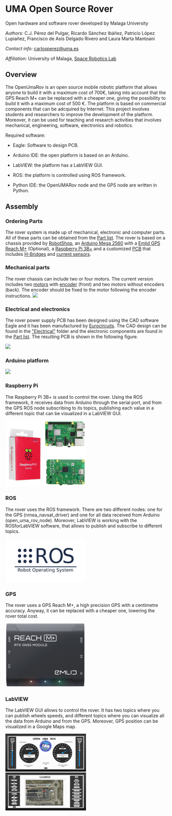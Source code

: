 # UMA Open Source Rover
Open hardware and software rover developed by Malaga University

*Authors:* C.J. Pérez del Pulgar, Ricardo Sánchez Ibáñez, Patricio López Lupiañez, Francisco de Asís Delgado Rivero and Laura Marta Mantoani

*Contact info:* carlosperez@uma.es

*Affiliation:* University of Malaga, [Space Robotics Lab](https://www.uma.es/robotics-and-mechatronics/info/107542/robotica-espacial/)

## Overview
The OpenUmaRov is an open source mobile robotic platform that allows anyone to build it with a maximum cost of 700€, taking into account that the GPS Reach M+ can be replaced with a cheaper one, giving the possibility to build it with a maximum cost of 500 €. The platform is based on commercial components that can be adcquired by Internet. This project involves students and researchers to improve the development of the platform. Moreover, it can be used for teaching and research activities that involves mechanical, engineering, software, electronics and robotics.

Required software:

- Eagle: Software to design PCB.

- Arduino IDE: the open platform is based on an Arduino.

- LabVIEW: the platform has a LabVIEW GUI.

- ROS: the platform is controlled using ROS framework. 

- Python IDE: the OpenUMARov node and the GPS node are written in Python.



## Assembly

### Ordering Parts


The rover system is made up of mechanical, electronic and computer parts. All of these parts can be obtained from the [Part list](https://github.com/spaceuma/OPEN-UMA-Rover/blob/master/Materials/Material.xlsx). The rover is based on a chassis provided by [RobotShop](https://www.robotshop.com/eu/en/4wd1-robot-aluminum-kit.html), an [Arduino Mega 2560](https://store.arduino.cc/arduino-mega-2560-rev3) with a [Emlid GPS Reach M+](https://emlid.com/reach/) (Optional), a [Raspberry Pi 3B+](https://www.raspberrypi.org/products/raspberry-pi-3-model-b-plus/) and a customized [PCB](https://github.com/spaceuma/OPEN-UMA-Rover/tree/master/Electrical) that includes [H-Bridges](http://www.ti.com/product/LMD18200) and [current sensors](https://www.allegromicro.com/en/Products/Sense/Current-Sensor-ICs/Zero-To-Fifty-Amp-Integrated-Conductor-Sensor-ICs/ACS712).

### Mechanical parts

The rover chassis can include two or four motors. The current version includes two [motors](https://www.robotshop.com/eu/en/lynxmotion-12vdc-200rpm-078kg-cm-ghm-16-w--rear-shaft.html) with [encoder](https://www.robotshop.com/eu/en/lynxmotion-quadrature-motor-encoder-v2-cable.html) (front) and two motors without encoders (back). The encoder should be fixed to the motor following the encoder instructions.
 <img src="Images/motorencoder.jpg" width="25%">
 

### Electrical and electronics

The rover power supply PCB has been designed using the CAD software Eagle and it has been manufactured by [Eurocircuits](https://www.eurocircuits.com). The CAD design can be found in the ["Electrical"](https://github.com/spaceuma/OPEN-UMA-Rover/tree/master/Electrical) folder and the electronic components are found in the [Part list](https://github.com/spaceuma/OPEN-UMA-Rover/blob/master/Materials/Material.xlsx). The resulting PCB is shown in the following figure.

 <img src="Images/pcb.jpg" width="50%">


### Arduino platform

<img src="Images/placarduino.png" width="50%">

### Raspberry Pi

The Raspberry Pi 3B+ is used to control the rover. Using the ROS framework, it receives data from Arduino through the serial port, and from the GPS ROS node subscribing to its topics, publishing each value in a different topic that can be visualized in a LabVIEW GUI.

<img src="Images/image85.PNG" width="50%">

### ROS

The rover uses the ROS framework. There are two different nodes: one for the GPS (nmea_navsat_driver) and one for all data received from Arduino (open_uma_rov_node). Moreover, LabVIEW is working with the ROSforLabVIEW software, that allows to publish and subscribe to different topics. 

<img src="Images/ROSlogo.png" width="50%">

### GPS

The rover uses a GPS Reach M+, a high precision GPS with a centimetre accuracy. Anyway, it can be replaced with a cheaper one, lowering the rover total cost. 

<img src="Images/image92.PNG" width="50%">

### LabVIEW 

The LabVIEW GUI allows to control the rover. It has two topics where you can publish wheels speeds, and different topics where you can visualize all the data from Arduino and from the GPS. Moreover, GPS position can be visualized in a Google Maps map.  

<img src="Images/image121.PNG" width="50%">
<img src="Images/image125.PNG" width="50%">
